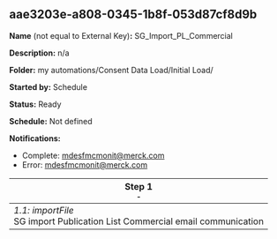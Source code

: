 ## aae3203e-a808-0345-1b8f-053d87cf8d9b

**Name** (not equal to External Key)**:** SG_Import_PL_Commercial

**Description:** n/a

**Folder:** my automations/Consent Data Load/Initial Load/

**Started by:** Schedule

**Status:** Ready

**Schedule:** Not defined

**Notifications:**

* Complete: mdesfmcmonit@merck.com
* Error: mdesfmcmonit@merck.com

| Step 1<br>_<small>-</small>_ |
| --- |
| _1.1: importFile_<br>SG import Publication List Commercial email communication |
